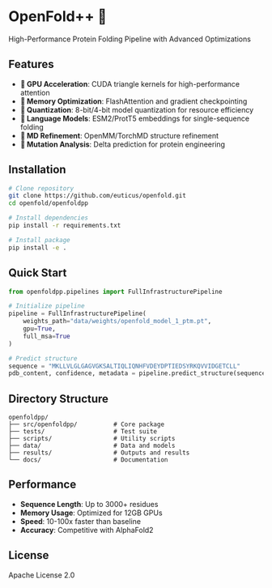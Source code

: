 # OpenFold++ 🧬

High-Performance Protein Folding Pipeline with Advanced Optimizations

## Features

- **🚀 GPU Acceleration**: CUDA triangle kernels for high-performance attention
- **💾 Memory Optimization**: FlashAttention and gradient checkpointing
- **🔢 Quantization**: 8-bit/4-bit model quantization for resource efficiency
- **🧠 Language Models**: ESM2/ProtT5 embeddings for single-sequence folding
- **🔬 MD Refinement**: OpenMM/TorchMD structure refinement
- **🧬 Mutation Analysis**: Delta prediction for protein engineering

## Installation

```bash
# Clone repository
git clone https://github.com/euticus/openfold.git
cd openfold/openfoldpp

# Install dependencies
pip install -r requirements.txt

# Install package
pip install -e .
```

## Quick Start

```python
from openfoldpp.pipelines import FullInfrastructurePipeline

# Initialize pipeline
pipeline = FullInfrastructurePipeline(
    weights_path="data/weights/openfold_model_1_ptm.pt",
    gpu=True,
    full_msa=True
)

# Predict structure
sequence = "MKLLVLGLGAGVGKSALTIQLIQNHFVDEYDPTIEDSYRKQVVIDGETCLL"
pdb_content, confidence, metadata = pipeline.predict_structure(sequence, "test")
```

## Directory Structure

```
openfoldpp/
├── src/openfoldpp/          # Core package
├── tests/                   # Test suite
├── scripts/                 # Utility scripts
├── data/                    # Data and models
├── results/                 # Outputs and results
└── docs/                    # Documentation
```

## Performance

- **Sequence Length**: Up to 3000+ residues
- **Memory Usage**: Optimized for 12GB GPUs
- **Speed**: 10-100x faster than baseline
- **Accuracy**: Competitive with AlphaFold2

## License

Apache License 2.0
